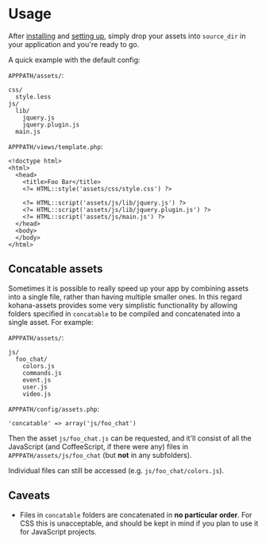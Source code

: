 # Usage

After [installing](install) and [setting up](config), simply drop your assets
into `source_dir` in your application and you're ready to go.

A quick example with the default config:

`APPPATH/assets/`:

    css/
      style.less
    js/
      lib/
        jquery.js
        jquery.plugin.js
      main.js

`APPPATH/views/template.php`:

    <!doctype html>
    <html>
      <head>
        <title>Foo Bar</title>
        <?= HTML::style('assets/css/style.css') ?>

        <?= HTML::script('assets/js/lib/jquery.js') ?>
        <?= HTML::script('assets/js/lib/jquery.plugin.js') ?>
        <?= HTML::script('assets/js/main.js') ?>
      </head>
      <body>
      </body>
    </html>

## Concatable assets

Sometimes it is possible to really speed up your app by combining assets into
a single file, rather than having multiple smaller ones. In this regard 
kohana-assets provides some very simplistic functionality by allowing folders 
specified in `concatable` to be compiled and concatenated into a single asset.
For example:

`APPPATH/assets/`:

    js/
      foo_chat/
        colors.js
        commands.js
        event.js
        user.js
        video.js

`APPPATH/config/assets.php`:

    'concatable' => array('js/foo_chat')

Then the asset `js/foo_chat.js` can be requested, and it'll consist of all the
JavaScript (and CoffeeScript, if there were any) files in `APPPATH/assets/js/foo_chat`
(but **not** in any subfolders).

Individual files can still be accessed (e.g. `js/foo_chat/colors.js`).

## Caveats

  - Files in `concatable` folders are concatenated in **no particular order**.
    For CSS this is unacceptable, and should be kept in mind if you plan to use
    it for JavaScript projects.

